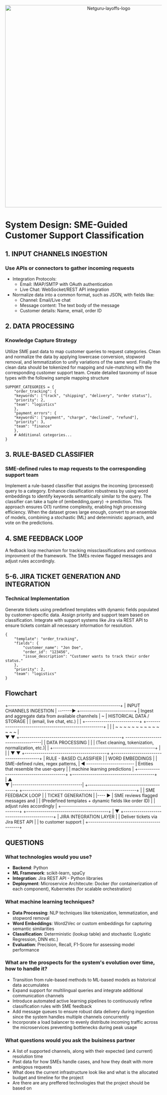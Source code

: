 <p align="center">
  <img src="https://github.com/user-attachments/assets/62c5ba01-e918-4658-8e4c-cebb8cb325dd" alt="Netguru-layoffs-logo" width="650"/>
</p>

# System Design: SME-Guided Customer Support Classification

## 1. INPUT CHANNELS INGESTION 
### Use APIs or connectors to gather incoming requests
-   Integration Protocols:
    - Email: IMAP/SMTP with OAuth authentication
    - Live Chat: WebSocket/REST API integration
-   Normalize data into a common format, such as JSON, with fields like:
    - Channel: Email/Live chat
    - Message content: The text body of the message
    - Customer details: Name, email, order ID


## 2. DATA PROCESSING 
### Knowledge Capture Strategy
Utilize SME past data to map customer queries to request categories.
Clean and normalize the data by applying lowercase conversion, stopword removal, and lemmatization to unify variations of the same word.
Finally the clean data should be tokenized for mapping and rule-matching with the corresponding customer support team.
Create detailed taxonomy of issue types with the following sample mapping structure

    SUPPORT_CATEGORIES = {
        "order_tracking": {
        "keywords": ["track", "shipping", "delivery", "order status"],
        "priority": 2,
        "team": "logistics"
        },
        "payment_errors": {
        "keywords": ["payment", "charge", "declined", "refund"],
        "priority": 3,
        "team": "finance"
        },
        # Additional categories...
    }
    
## 3. RULE-BASED CLASSIFIER
### SME-defined rules to map requests to the corresponding support team
Implement a rule-based classifier that assigns the incoming (processed) query to a category.
Enhance classification robustness by using word embeddings to identify keywords semantically similar to the query.
The classifier can take a tuple of (embedding,query) -> prediction. This approach ensures O(1) runtime complexity, enabling high processing efficiency. 
When the dataset grows large enough, convert to an ensemble of models, combining a stochastic (ML) and deterministic approach, and vote on the predictions.

## 4. SME FEEDBACK LOOP
A fedback loop mechanism for tracking missclassifications and continous improvment of the framework.
The SMEs review flagged messages and adjust rules accordingly.

## 5-6. JIRA TICKET GENERATION AND INTEGRATION
### Technical Implementation
Generate tickets using predefined templates with dynamic fields populated by customer-specific data. Assign priority and support team based on classification. 
Integrate with support systems like Jira via REST API to ensure tickets contain all necessary information for resolution.

    {
        "template": "order_tracking",
        "fields": {
            "customer_name": "Jon Doe",
            "order_id": "123456",
            "issue_description": "Customer wants to track their order status."
        },
        "priority": 2,
        "team": "logistics"
    }
    


## Flowchart
  +--------------------------------------------------------+
  |              INPUT CHANNELS INGESTION                  | -------► +---------------------------+
  |  Ingest and aggregate data from available channhels    |        ~ | HISTORICAL DATA / STORAGE |
  |           (email, live chat, etc.)                     |       |  +---------------------------+
  +--------------------------------------------------------+       |
                          |          | ~ ~ ~ ~ ~ ~ ~ ~ ~ ~ ~ ~ ~ ~ |      
                          ▼          ▼
      +---------------------------------------------------+  ------------------------------------|
      |                DATA PROCESSING                    |                                      |
      | (Text cleaning, tokenization, normalization, etc.)|                                      |
      +---------------------------------------------------+                                      |
                          |                                                                      |
                          ▼                                                                      ▼
      +-----------------------------------------+                            +-----------------------------------------+
      |           RULE - BASED CLASSIFIER       |                            |             WORD EMBEDDINGS             |
      |  SME-defined rules, regex patterns,     | ◄ ------------------------ |  Entities that resemble the user-query  |
      |     machine learning predictions        |                            +-----------------------------------------+
      +-----------------------------------------+                                 
                          |     ▲             
                          ▼     |-----------------------------------|       +-----------------------------------------+
  +---------------------------------------------------------+       |       |          SME FEEDBACK LOOP              |
  |                  TICKET GENERATION                      |       |---- ► |    SME reviews flagged messages and     |
  | (Predefined templates + dynamic fields like order ID)   |               |        adjust rules accordingly         |
  +---------------------------------------------------------+               +-----------------------------------------+
                          |
                          ▼
      +-------------------------------------------+
      |           JIRA INTEGRATION LAYER          |
      |    Deliver tickets via Jira REST API      |
      |           to customer support             |
      +-------------------------------------------+


## QUESTIONS 
### What technologies would you use? 
- **Backend**: Python 
- **ML Framework**: scikit-learn, spaCy
- **Integration**: Jira REST API - Python libraries
- **Deployment**: Microservice Architecute: Docker (for containerization of each component), Kubernetes (for scalable orchestration)

### What machine learning techniques? 
- **Data Processing**: NLP techniques like tokenization, lemmatization, and stopword removal
- **Word Embeddings**: Word2Vec or custom embeddings for capturing semantic similarities
- **Classification**: Deterministic (lookup table) and stochastic (Logistic Regression, DNN etc.)
- **Evaluation**: Precision, Recall, F1-Score for assessing model performance

### What are the prospects for the system's evolution over time, how to handle it? 
- Transition from rule-based methods to ML-based models as historical data accumulates
- Expand support for multilingual queries and integrate additional communication channels
- Introduce automated active learning pipelines to continuously refine classification rules with SME feedback
- Add message queues to ensure robust data delivery during ingestion since the system handles multiple channels concurrently
- Incorporate a load balancer to evenly distribute incoming traffic across the microservices preventing bottlenecks during peak usage

### What questions would you ask the buisiness partner
- A list of supported channels, along with their expected (and current) resolution time 
- Past data for how SMEs handle cases, and how they dealt with more ambigous requests
- What does the current infrastructure look like and what is the allocated budget and timeline for the project
- Are there are any preffered technologies that the project should be based on